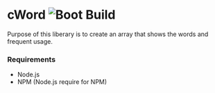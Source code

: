 # cWord ![Boot Build](https://img.shields.io/badge/Build-0.0.1-green.svg)
Purpose of this liberary is to create an array that shows the words and frequent usage.


### Requirements

* Node.js
* NPM (Node.js require for NPM) 

